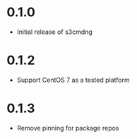 # 0.1.0
* Initial release of s3cmdng

# 0.1.2
* Support CentOS 7 as a tested platform

# 0.1.3
* Remove pinning for package repos
